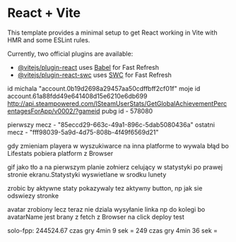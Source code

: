 # React + Vite

This template provides a minimal setup to get React working in Vite with HMR and some ESLint rules.

Currently, two official plugins are available:

- [@vitejs/plugin-react](https://github.com/vitejs/vite-plugin-react/blob/main/packages/plugin-react/README.md) uses [Babel](https://babeljs.io/) for Fast Refresh
- [@vitejs/plugin-react-swc](https://github.com/vitejs/vite-plugin-react-swc) uses [SWC](https://swc.rs/) for Fast Refresh

id michala "account.0b19d2698a29457aa50cdffbff2cf01f"
moje id account.61a88fdd49e641408d15e6210e6db699
 http://api.steampowered.com/ISteamUserStats/GetGlobalAchievementPercentagesForApp/v0002/?gameid
pubg id  - 578080

pierwszy mecz - "85eccd29-663c-49a1-896c-5dab5080436a"
ostatni mecz - "fff98039-5a9d-4d75-808b-4f49f6569d21"

<!-- przełaczanie sezonow w rankingu czasem nie zmienia statystyk. Przelaczajac sezon 6 i nizszy sa problemy. Chyna wtedy nie bylo rankingu wiec musze usunac te sezony z tablicy -->

gdy zmieniam playera w wyszukiwarce na inna platforme to wywala błąd bo Lifestats pobiera platform z Browser

gif jako tło a na pierwszym planie zołnierz celujący w statystyki po prawej stronie ekranu.Statystyki wyswietlane w srodku lunety

zrobic by aktywne staty pokazywaly tez aktywny button, np jak sie odswiezy stronke

avatar zrobiony lecz teraz nie dziala wysyłanie linka np do kolegi bo avatarName jest brany z fetch z Browser na click
deploy test

solo-fpp: 244524.67
czas gry 4min 9 sek = 249
czas gry 4min 36 sek = 
